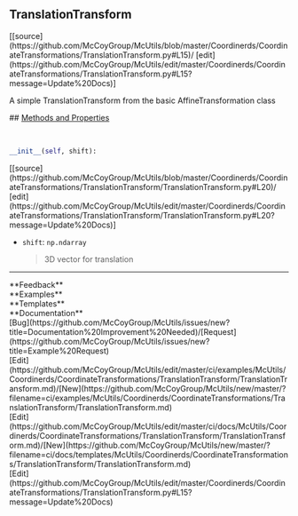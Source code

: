 ## <a id="McUtils.Coordinerds.CoordinateTransformations.TranslationTransform.TranslationTransform">TranslationTransform</a> 

<div class="docs-source-link" markdown="1">
[[source](https://github.com/McCoyGroup/McUtils/blob/master/Coordinerds/CoordinateTransformations/TranslationTransform.py#L15)/
[edit](https://github.com/McCoyGroup/McUtils/edit/master/Coordinerds/CoordinateTransformations/TranslationTransform.py#L15?message=Update%20Docs)]
</div>

A simple TranslationTransform from the basic AffineTransformation class







<div class="collapsible-section">
 <div class="collapsible-section collapsible-section-header" markdown="1">
## <a class="collapse-link" data-toggle="collapse" href="#methods" markdown="1"> Methods and Properties</a> <a class="float-right" data-toggle="collapse" href="#methods"><i class="fa fa-chevron-down"></i></a>
 </div>
 <div class="collapsible-section collapsible-section-body collapse show" id="methods" markdown="1">
 
<a id="McUtils.Coordinerds.CoordinateTransformations.TranslationTransform.TranslationTransform.__init__" class="docs-object-method">&nbsp;</a> 
```python
__init__(self, shift): 
```
<div class="docs-source-link" markdown="1">
[[source](https://github.com/McCoyGroup/McUtils/blob/master/Coordinerds/CoordinateTransformations/TranslationTransform/TranslationTransform.py#L20)/
[edit](https://github.com/McCoyGroup/McUtils/edit/master/Coordinerds/CoordinateTransformations/TranslationTransform/TranslationTransform.py#L20?message=Update%20Docs)]
</div>

  - `shift`: `np.ndarray`
    > 3D vector for translation
 </div>
</div>












---


<div markdown="1" class="text-secondary">
<div class="container">
  <div class="row">
   <div class="col" markdown="1">
**Feedback**   
</div>
   <div class="col" markdown="1">
**Examples**   
</div>
   <div class="col" markdown="1">
**Templates**   
</div>
   <div class="col" markdown="1">
**Documentation**   
</div>
   <div class="col" markdown="1">
   
</div>
   <div class="col" markdown="1">
   
</div>
   <div class="col" markdown="1">
   
</div>
</div>
  <div class="row">
   <div class="col" markdown="1">
[Bug](https://github.com/McCoyGroup/McUtils/issues/new?title=Documentation%20Improvement%20Needed)/[Request](https://github.com/McCoyGroup/McUtils/issues/new?title=Example%20Request)   
</div>
   <div class="col" markdown="1">
[Edit](https://github.com/McCoyGroup/McUtils/edit/master/ci/examples/McUtils/Coordinerds/CoordinateTransformations/TranslationTransform/TranslationTransform.md)/[New](https://github.com/McCoyGroup/McUtils/new/master/?filename=ci/examples/McUtils/Coordinerds/CoordinateTransformations/TranslationTransform/TranslationTransform.md)   
</div>
   <div class="col" markdown="1">
[Edit](https://github.com/McCoyGroup/McUtils/edit/master/ci/docs/McUtils/Coordinerds/CoordinateTransformations/TranslationTransform/TranslationTransform.md)/[New](https://github.com/McCoyGroup/McUtils/new/master/?filename=ci/docs/templates/McUtils/Coordinerds/CoordinateTransformations/TranslationTransform/TranslationTransform.md)   
</div>
   <div class="col" markdown="1">
[Edit](https://github.com/McCoyGroup/McUtils/edit/master/Coordinerds/CoordinateTransformations/TranslationTransform.py#L15?message=Update%20Docs)   
</div>
   <div class="col" markdown="1">
   
</div>
   <div class="col" markdown="1">
   
</div>
   <div class="col" markdown="1">
   
</div>
</div>
</div>
</div>
